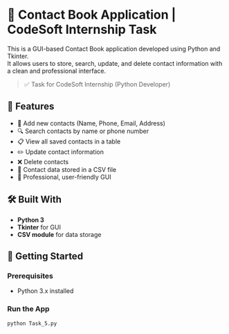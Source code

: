 # 📒 Contact Book Application | CodeSoft Internship Task

This is a GUI-based Contact Book application developed using Python and Tkinter.  
It allows users to store, search, update, and delete contact information with a clean and professional interface.

> ✅ Task for CodeSoft Internship (Python Developer)


## 🔧 Features

- 📌 Add new contacts (Name, Phone, Email, Address)
- 🔍 Search contacts by name or phone number
- 📋 View all saved contacts in a table
- ✏️ Update contact information
- ❌ Delete contacts
- 💾 Contact data stored in a CSV file
- 🎨 Professional, user-friendly GUI


## 🛠️ Built With

- **Python 3**
- **Tkinter** for GUI
- **CSV module** for data storage


## 🚀 Getting Started

### Prerequisites
- Python 3.x installed

### Run the App
```bash
python Task_5.py
